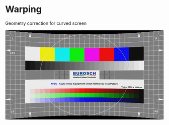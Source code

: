 # Warping
Geometry correction for curved screen

![Alt text](example_hor_sym.png?raw=true "Example")
